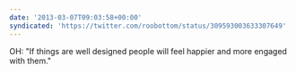 ```yaml
---
date: '2013-03-07T09:03:58+00:00'
syndicated: 'https://twitter.com/roobottom/status/309593003633307649'
---
```

OH: "If things are well designed people will feel happier and more engaged with them."
